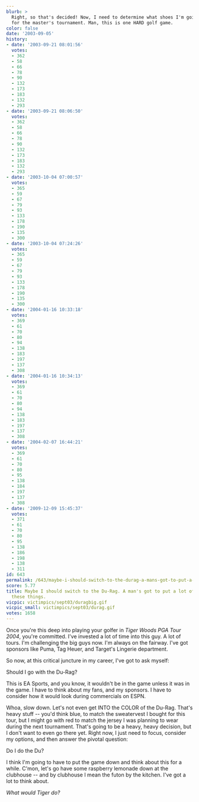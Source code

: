 ```yaml
---
blurb: >
  Right, so that's decided! Now, I need to determine what shoes I'm going to wear
  for the master's tournament. Man, this is one HARD golf game.
color: false
date: '2003-09-05'
history:
- date: '2003-09-21 08:01:56'
  votes:
  - 362
  - 58
  - 66
  - 78
  - 90
  - 132
  - 173
  - 183
  - 132
  - 293
- date: '2003-09-21 08:06:50'
  votes:
  - 362
  - 58
  - 66
  - 78
  - 90
  - 132
  - 173
  - 183
  - 132
  - 293
- date: '2003-10-04 07:00:57'
  votes:
  - 365
  - 59
  - 67
  - 79
  - 93
  - 133
  - 178
  - 190
  - 135
  - 300
- date: '2003-10-04 07:24:26'
  votes:
  - 365
  - 59
  - 67
  - 79
  - 93
  - 133
  - 178
  - 190
  - 135
  - 300
- date: '2004-01-16 10:33:18'
  votes:
  - 369
  - 61
  - 70
  - 80
  - 94
  - 138
  - 183
  - 197
  - 137
  - 308
- date: '2004-01-16 10:34:13'
  votes:
  - 369
  - 61
  - 70
  - 80
  - 94
  - 138
  - 183
  - 197
  - 137
  - 308
- date: '2004-02-07 16:44:21'
  votes:
  - 369
  - 61
  - 70
  - 80
  - 95
  - 138
  - 184
  - 197
  - 137
  - 308
- date: '2009-12-09 15:45:37'
  votes:
  - 371
  - 61
  - 70
  - 80
  - 95
  - 138
  - 186
  - 198
  - 138
  - 311
id: 643
permalink: /643/maybe-i-should-switch-to-the-durag-a-mans-got-to-put-a-lot-of-thought-into-these-things/
score: 5.77
title: Maybe I should switch to the Du-Rag. A man's got to put a lot of thought into
  these things.
vicpic: victimpics/sept03/duragbig.gif
vicpic_small: victimpics/sept03/durag.gif
votes: 1658
---
```


Once you're this deep into playing your golfer in *Tiger Woods PGA Tour
2004*, you're committed. I've invested a lot of time into this guy. A
lot of tours. I'm challenging the big guys now. I'm always on the
fairway. I've got sponsors like Puma, Tag Heuer, and Target's Lingerie
department.

So now, at this critical juncture in my career, I've got to ask myself:

Should I go with the Du-Rag?

This is EA Sports, and you know, it wouldn't be in the game unless it
was in the game. I have to think about my fans, and my sponsors. I have
to consider how it would look during commercials on ESPN.

Whoa, slow down. Let's not even get INTO the COLOR of the Du-Rag. That's
heavy stuff -- you'd think blue, to match the sweatervest I bought for
this tour, but I might go with red to match the jersey I was planning to
wear during the next tournament. That's going to be a heavy, heavy
decision, but I don't want to even go there yet. Right now, I just need
to focus, consider my options, and then answer the pivotal question:

Do I do the Du?

I think I'm going to have to put the game down and think about this for
a while. C'mon, let's go have some raspberry lemonade down at the
clubhouse -- and by clubhouse I mean the futon by the kitchen. I've got
a lot to think about.

*What would Tiger do?*